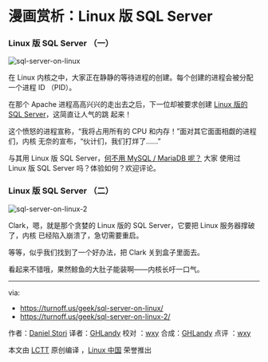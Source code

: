# 漫画赏析：Linux 版 SQL Server

### Linux 版 SQL Server （一）

![sql-server-on-linux](./sql-server-on-linux.png)

在 Linux 内核之中，大家正在静静的等待进程的创建。每个创建的进程会被分配一个进程
ID （PID）。

在那个 Apache 进程高高兴兴的走出去之后，下一位却被要求创建
[Linux 版的 SQL Server](https://linux.cn/article-7967-1.html)，这简直让人气的跳
起来！

这个愤怒的进程宣称，“我将占用所有的 CPU 和内存！”面对其它面面相觑的进程们，内核
无奈的宣布，“伙计们，我们打烊了……”

与其用 Linux 版 SQL
Server，[何不用 MySQL / MariaDB 呢？](https://linux.cn/article-8073-1.html) 大家
使用过 Linux 版 SQL Server 吗？体验如何？欢迎评论。

### Linux 版 SQL Server （二）

![sql-server-on-linux-2](./sql-server-on-linux-2.png)

Clark，嗯，就是那个贪婪的 Linux 版的 SQL Server，它要把 Linux 服务器撑破了，内核
已经陷入崩溃了，急切需要重启。

等等，似乎我们找到了一个好办法，把 Clark 关到盒子里面去。

看起来不错哦，果然鲸鱼的大肚子能装啊——内核长吁一口气。

---

via:

- https://turnoff.us/geek/sql-server-on-linux/
- https://turnoff.us/geek/sql-server-on-linux-2/

作者：[Daniel Stori][a] 译者：[GHLandy](https://github.com/GHLandy) 校对
：[wxy](https://github.com/wxy) 合成：[GHLandy](https://github.com/GHLandy) 点评
：[wxy](https://github.com/wxy)

本文由 [LCTT](https://github.com/LCTT/TranslateProject) 原创编译
，[Linux 中国](https://linux.cn/) 荣誉推出

[a]: http://turnoff.us/about/
